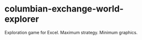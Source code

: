 # columbian-exchange-world-explorer
Exploration game for Excel.  Maximum strategy.  Minimum graphics.
